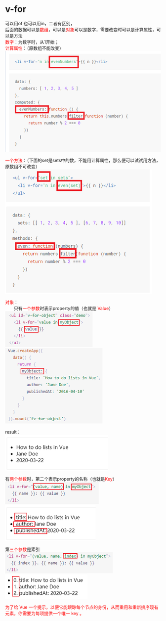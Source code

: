 # v-for
可以用of  也可以用in，二者有区别，  
后面的数据可以是<font color="red">数组</font>，可以是<font color="red">对象</font>可以是数字，需要改变时可以是计算属性，可以是方法  
<font color="red">数字</font>：为数字时，从1开始；  
<font color="red">计算属性</font>：（原数组不能改变）  
![image](./assets/for-1.png)  

<font color="red">一个方法</font>：（下面的set是sets中的数，不能用计算属性，那么便可以试试用方法，原数组不可改变）    
![image](./assets/for-2.png)  

<font color="red">对象</font>：  
&emsp;&emsp;只有<font color="red">一个参数</font>时表示property的值（也就是
<font color="red">Value</font>）  
![image](./assets/for-3.png)  
![image](./assets/for-4.png)  

result：  
![image](./assets/for-5.png)  

有<font color="red">两个参数</font>时，第二个表示property的名称（也就是<font color="red">Key</font>）  
![image](./assets/for-6.png)  
![image](./assets/for-7.png)  

第<font color="red">三个参数</font>是索引  
![image](./assets/for-8.png)  
![image](./assets/for-9.png)   

<font color="red">为了给 Vue 一个提示，以便它能跟踪每个节点的身份，从而重用和重新排序现有元素，你需要为每项提供一个唯一 key 。</font>